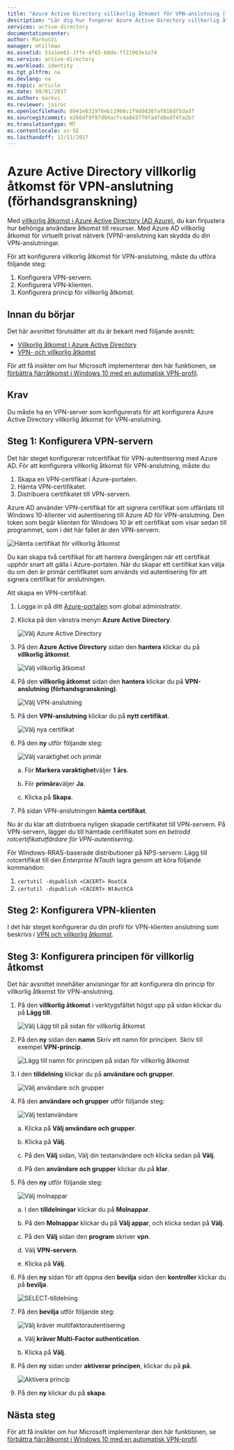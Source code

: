 ```yaml
---
title: "Azure Active Directory villkorlig åtkomst för VPN-anslutning (förhandsversion) | Microsoft Docs"
description: "Lär dig hur fungerar Azure Active Directory villkorlig åtkomst för VPN-anslutning. "
services: active-directory
documentationcenter: 
author: MarkusVi
manager: mtillman
ms.assetid: 51a1ee61-3ffe-4f65-b8de-ff21903e1e74
ms.service: active-directory
ms.workload: identity
ms.tgt_pltfrm: na
ms.devlang: na
ms.topic: article
ms.date: 09/01/2017
ms.author: markvi
ms.reviewer: jairoc
ms.openlocfilehash: 8941e631976eb11966c1f9ddd207af816df5dadf
ms.sourcegitcommit: e266df9f97d04acfc4a843770fadfd8edf4fa2b7
ms.translationtype: MT
ms.contentlocale: sv-SE
ms.lasthandoff: 12/11/2017
---
```

# <a name="azure-active-directory-conditional-access-for-vpn-connectivity-preview"></a>Azure Active Directory villkorlig åtkomst för VPN-anslutning (förhandsgranskning)

Med [villkorlig åtkomst i Azure Active Directory (AD Azure)](active-directory-conditional-access-azure-portal.md), du kan finjustera hur behöriga användare åtkomst till resurser. Med Azure AD villkorlig åtkomst för virtuellt privat nätverk (VPN)-anslutning kan skydda du din VPN-anslutningar.


För att konfigurera villkorlig åtkomst för VPN-anslutning, måste du utföra följande steg: 

1.  Konfigurera VPN-servern.
2.  Konfigurera VPN-klienten.
3.  Konfigurera princip för villkorlig åtkomst.


## <a name="before-you-begin"></a>Innan du börjar

Det här avsnittet förutsätter att du är bekant med följande avsnitt:

- [Villkorlig åtkomst i Azure Active Directory](active-directory-conditional-access-azure-portal.md)
- [VPN- och villkorlig åtkomst](https://docs.microsoft.com/windows/access-protection/vpn/vpn-conditional-access)

För att få insikter om hur Microsoft implementerar den här funktionen, se [förbättra fjärråtkomst i Windows 10 med en automatisk VPN-profil](https://www.microsoft.com/itshowcase/Article/Content/894/Enhancing-remote-access-in-Windows-10-with-an-automatic-VPN-profile).   


## <a name="prerequisites"></a>Krav

Du måste ha en VPN-server som konfigurerats för att konfigurera Azure Active Directory villkorlig åtkomst för VPN-anslutning. 



## <a name="step-1-configure-your-vpn-server"></a>Steg 1: Konfigurera VPN-servern 

Det här steget konfigurerar rotcertifikat för VPN-autentisering med Azure AD. För att konfigurera villkorlig åtkomst för VPN-anslutning, måste du:

1. Skapa en VPN-certifikat i Azure-portalen.
2. Hämta VPN-certifikatet.
2. Distribuera certifikatet till VPN-servern.

Azure AD använder VPN-certifikat för att signera certifikat som utfärdats till Windows 10-klienter vid autentisering till Azure AD för VPN-anslutning. Den token som begär klienten för Windows 10 är ett certifikat som visar sedan till programmet, som i det här fallet är den VPN-servern.

![Hämta certifikat för villkorlig åtkomst](./media/active-directory-conditional-access-vpn-connectivity-windows10/06.png)

Du kan skapa två certifikat för att hantera övergången när ett certifikat upphör snart att gälla i Azure-portalen. När du skapar ett certifikat kan välja du om den är primär certifikatet som används vid autentisering för att signera certifikat för anslutningen.

Att skapa en VPN-certifikat:

1. Logga in på ditt [Azure-portalen](https://portal.azure.com) som global administratör.

2. Klicka på den vänstra menyn **Azure Active Directory**. 

    ![Välj Azure Active Directory](./media/active-directory-conditional-access-vpn-connectivity-windows10/01.png)

3. På den **Azure Active Directory** sidan den **hantera** klickar du på **villkorlig åtkomst**.

    ![Välj villkorlig åtkomst](./media/active-directory-conditional-access-azure-portal-get-started/02.png)

4. På den **villkorlig åtkomst** sidan den **hantera** klickar du på **VPN-anslutning (förhandsgranskning)**.

    ![Välj VPN-anslutning](./media/active-directory-conditional-access-vpn-connectivity-windows10/03.png)

5. På den **VPN-anslutning** klickar du på **nytt certifikat**.

    ![Välj nya certifikat](./media/active-directory-conditional-access-vpn-connectivity-windows10/04.png)

6. På den **ny** utför följande steg:

    ![Välj varaktighet och primär](./media/active-directory-conditional-access-vpn-connectivity-windows10/05.png)

    a. För **Markera varaktighet**väljer **1 års**.

    b. För **primära**väljer **Ja**.

    c. Klicka på **Skapa**.

7. På sidan VPN-anslutningen **hämta certifikat**.


Nu är du klar att distribuera nyligen skapade certifikatet till VPN-servern. På VPN-servern, lägger du till hämtade certifikatet som en *betrodd rotcertifikatutfärdare för VPN-autentisering*.

För Windows-RRAS-baserade distributioner på NPS-servern: Lägg till rotcertifikat till den *Enterprise NTauth* lagra genom att köra följande kommandon:

1. `certutil -dspublish <CACERT> RootCA`
2. `certutil -dspublish <CACERT> NtAuthCA`



## <a name="step-2-configure-your-vpn-client"></a>Steg 2: Konfigurera VPN-klienten 

I det här steget konfigurerar du din profil för VPN-klienten anslutning som beskrivs i [VPN och villkorlig åtkomst](https://docs.microsoft.com/windows/access-protection/vpn/vpn-conditional-access).


## <a name="step-3-configure-your-conditional-access-policy"></a>Steg 3: Konfigurera principen för villkorlig åtkomst

Det här avsnittet innehåller anvisningar för att konfigurera din princip för villkorlig åtkomst för VPN-anslutning.


1. På den **villkorlig åtkomst** i verktygsfältet högst upp på sidan klickar du på **Lägg till**.

    ![Välj Lägg till på sidan för villkorlig åtkomst](./media/active-directory-conditional-access-vpn-connectivity-windows10/07.png)

2. På den **ny** sidan den **namn** Skriv ett namn för principen. Skriv till exempel **VPN-princip**.

    ![Lägg till namn för principen på sidan för villkorlig åtkomst](./media/active-directory-conditional-access-vpn-connectivity-windows10/08.png)

5. I den **tilldelning** klickar du på **användare och grupper**.

    ![Välj användare och grupper](./media/active-directory-conditional-access-vpn-connectivity-windows10/09.png)

6. På den **användare och grupper** utför följande steg:

    ![Välj testanvändare](./media/active-directory-conditional-access-vpn-connectivity-windows10/10.png)

    a. Klicka på **Välj användare och grupper**.

    b. Klicka på **Välj**.

    c. På den **Välj** sidan, Välj din testanvändare och klicka sedan på **Välj**.

    d. På den **användare och grupper** klickar du på **klar**.

7. På den **ny** utför följande steg:

    ![Välj molnappar](./media/active-directory-conditional-access-vpn-connectivity-windows10/11.png)

    a. I den **tilldelningar** klickar du på **Molnappar**.

    b. På den **Molnappar** klickar du på **Välj appar**, och klicka sedan på **Välj**.

    c. På den **Välj** sidan den **program** skriver **vpn**.

    d. Välj **VPN-servern**.

    e. Klicka på **Välj**.


13. På den **ny** sidan för att öppna den **bevilja** sidan den **kontroller** klickar du på **bevilja**.

    ![SELECT-tilldelning](./media/active-directory-conditional-access-azure-portal-get-started/13.png)

14. På den **bevilja** utför följande steg:

    ![Välj kräver multifaktorautentisering](./media/active-directory-conditional-access-azure-portal-get-started/14.png)

    a. Välj **kräver Multi-Factor authentication**.

    b. Klicka på **Välj**.

15. På den **ny** sidan under **aktiverar principen**, klickar du på **på**.

    ![Aktivera princip](./media/active-directory-conditional-access-azure-portal-get-started/15.png)

16. På den **ny** klickar du på **skapa**.



## <a name="next-steps"></a>Nästa steg

För att få insikter om hur Microsoft implementerar den här funktionen, se [förbättra fjärråtkomst i Windows 10 med en automatisk VPN-profil](https://www.microsoft.com/itshowcase/Article/Content/894/Enhancing-remote-access-in-Windows-10-with-an-automatic-VPN-profile).    


